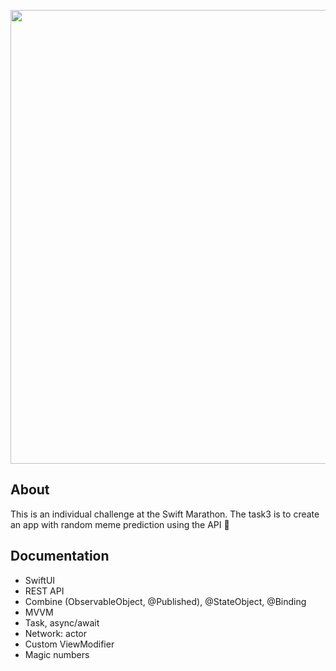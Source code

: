 <p align="center">
<img src="https://i.ibb.co/Rz1MX5J/Random-Prediction.png" width="726">
</p>


## About


This is an individual challenge at the Swift Marathon.
The task3 is to create an app with random meme prediction using the API 🥳

## Documentation


- SwiftUI
- REST API
- Combine (ObservableObject, @Published), @StateObject, @Binding
- MVVM
- Task, async/await
- Network: actor
- Custom ViewModifier
- Magic numbers
